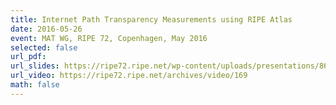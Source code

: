 ```yaml
---
title: Internet Path Transparency Measurements using RIPE Atlas
date: 2016-05-26
event: MAT WG, RIPE 72, Copenhagen, May 2016
selected: false
url_pdf: 
url_slides: https://ripe72.ripe.net/wp-content/uploads/presentations/86-atlas-udpdiff.pdf
url_video: https://ripe72.ripe.net/archives/video/169
math: false
---
```

